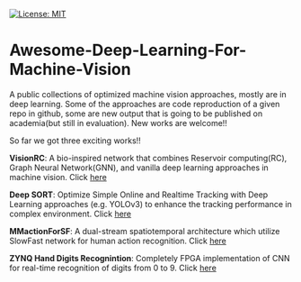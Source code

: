 [![License: MIT](https://img.shields.io/badge/License-MIT-green.svg)](https://opensource.org/licenses/MIT)

# Awesome-Deep-Learning-For-Machine-Vision

A public collections of optimized machine vision approaches, mostly are in deep learning. Some of the approaches are code reproduction of a given repo in github, some are new output that is going to be published on academia(but still in evaluation). New works are welcome!!

So far we got three exciting works!!

**VisionRC**: A bio-inspired network that combines Reservoir computing(RC), Graph Neural Network(GNN), and vanilla deep learning approaches in machine vision. Click [here](https://github.com/ArtificialRay/Awesome-Bio-Inspired-Machine-Vision/tree/main/VisionRC)

**Deep SORT**: Optimize Simple Online and Realtime Tracking with Deep Learning approaches (e.g. YOLOv3) to enhance the tracking performance in complex environment. Click [here](
https://github.com/ArtificialRay/Awesome-Bio-Inspired-Machine-Vision/blob/main/Tracking_code/)

**MMactionForSF**: A dual-stream spatiotemporal architecture which utilize SlowFast network for human action recognition. Click [here](https://github.com/ArtificialRay/Awesome-Bio-Inspired-Machine-Vision/blob/main/MMactionForSF)

**ZYNQ Hand Digits Recognintion**: Completely FPGA implementation of CNN for real-time recognition of digits from 0 to 9. Click [here](https://github.com/ArtificialRay/Awesome-Deep-Learning-For-Machine-Vision/tree/main/ZYNQ_CNN)



